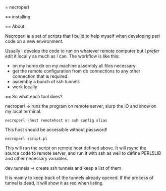 = necroperl 

== installing



== About

Necroperl is a set of scripts that I build to help myself when
developing perl code on a new environment. 

Usually I develop  the code to run on whatever remote computer
but I *prefer* edit it locally as much as I can. The workflow is
like this:

* on my home dir on my machine assembly all files necessary
* get the remote configuration from db connections to any other
connection that is required.
* assembly a bunch of ssh tunnels
* work locally

== So what each tool does?

necroperl ->  runs the program on remote server, slurp the IO and 
show on my local terminal.

```
necroperl -host remotehost or ssh config alias
```

This host should be accessible without password!

```
necroperl script.pl
```

This will run the script on remote host defined above. It will rsync
the source code to remote server, and run it with ssh as well to define
PERL5LIB and other necessary variables.

dev_tunnels -> create ssh tunnels and keep a list of them

It is mainly to keep track of the tunnels already opened. If the process
of tunnel is dead, it will show it as red when listing.



